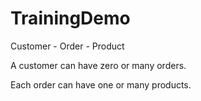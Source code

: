 # TrainingDemo

Customer - Order - Product

A customer can have zero or many orders.

Each order can have one or many products.